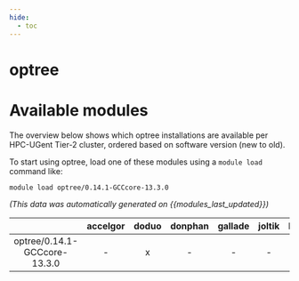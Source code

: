 ```yaml
---
hide:
  - toc
---
```


optree
======

# Available modules


The overview below shows which optree installations are available per HPC-UGent Tier-2 cluster, ordered based on software version (new to old).

To start using optree, load one of these modules using a `module load` command like:

```shell
module load optree/0.14.1-GCCcore-13.3.0
```

*(This data was automatically generated on {{modules_last_updated}})*

| |accelgor|doduo|donphan|gallade|joltik|litleo|shinx|
| :---: | :---: | :---: | :---: | :---: | :---: | :---: | :---: |
|optree/0.14.1-GCCcore-13.3.0|-|x|-|-|-|-|-|
